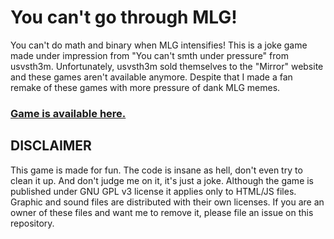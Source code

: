 # You can't go through MLG! 
You can't do math and binary when MLG intensifies! This is a joke game made under impression from "You can't smth under pressure" from usvsth3m. Unfortunately, usvsth3m sold themselves to the "Mirror" website and these games aren't available anymore. Despite that I made a fan remake of these games with more pressure of dank MLG memes. 

### [Game is available here.](https://lab.nyan.pw/youcant "Game is available here.")

## DISCLAIMER
This game is made for fun. The code is insane as hell, don't even try to clean it up. And don't judge me on it, it's just a joke. Although the game is published under GNU GPL v3 license it applies only to HTML/JS files. Graphic and sound files are distributed with their own licenses. If you are an owner of these files and want me to remove it, please file an issue on this repository.